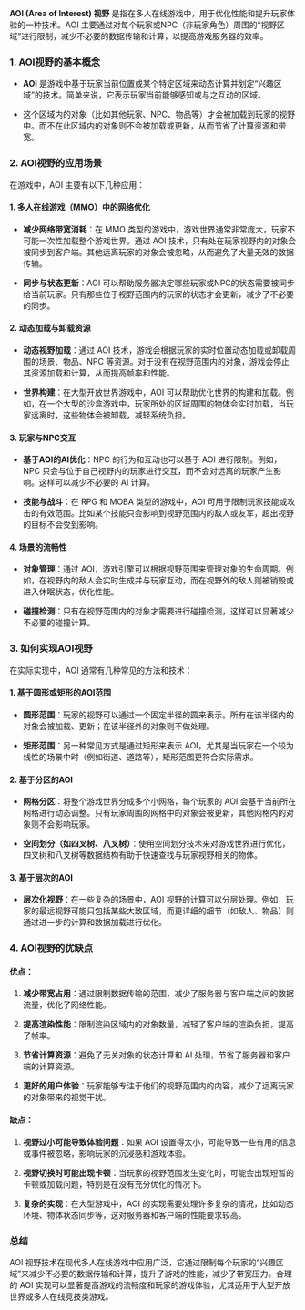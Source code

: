 **AOI (Area of Interest) 视野** 是指在多人在线游戏中，用于优化性能和提升玩家体验的一种技术。AOI 主要通过对每个玩家或NPC（非玩家角色）周围的“视野区域”进行限制，减少不必要的数据传输和计算，以提高游戏服务器的效率。

### 1. **AOI视野的基本概念**

- **AOI** 是游戏中基于玩家当前位置或某个特定区域来动态计算并划定“兴趣区域”的技术。简单来说，它表示玩家当前能够感知或与之互动的区域。
    
- 这个区域内的对象（比如其他玩家、NPC、物品等）才会被加载到玩家的视野中。而不在此区域内的对象则不会被加载或更新，从而节省了计算资源和带宽。
    

### 2. **AOI视野的应用场景**

在游戏中，AOI 主要有以下几种应用：

#### 1. **多人在线游戏（MMO）中的网络优化**

- **减少网络带宽消耗**：在 MMO 类型的游戏中，游戏世界通常非常庞大，玩家不可能一次性加载整个游戏世界。通过 AOI 技术，只有处在玩家视野内的对象会被同步到客户端。其他远离玩家的对象会被忽略，从而避免了大量无效的数据传输。
    
- **同步与状态更新**：AOI 可以帮助服务器决定哪些玩家或NPC的状态需要被同步给当前玩家。只有那些位于视野范围内的玩家的状态才会更新，减少了不必要的同步。
    

#### 2. **动态加载与卸载资源**

- **动态视野加载**：通过 AOI 技术，游戏会根据玩家的实时位置动态加载或卸载周围的场景、物品、NPC 等资源。对于没有在视野范围内的对象，游戏会停止其资源加载和计算，从而提高帧率和性能。
    
- **世界构建**：在大型开放世界游戏中，AOI 可以帮助优化世界的构建和加载。例如，在一个大型的沙盒游戏中，玩家所处的区域周围的物体会实时加载，当玩家远离时，这些物体会被卸载，减轻系统负担。
    

#### 3. **玩家与NPC交互**

- **基于AOI的AI优化**：NPC 的行为和互动也可以基于 AOI 进行限制。例如，NPC 只会与位于自己视野内的玩家进行交互，而不会对远离的玩家产生影响。这样可以减少不必要的 AI 计算。
    
- **技能与战斗**：在 RPG 和 MOBA 类型的游戏中，AOI 可用于限制玩家技能或攻击的有效范围。比如某个技能只会影响到视野范围内的敌人或友军，超出视野的目标不会受到影响。
    

#### 4. **场景的流畅性**

- **对象管理**：通过 AOI，游戏引擎可以根据视野范围来管理对象的生命周期。例如，在视野内的敌人会实时生成并与玩家互动，而在视野外的敌人则被销毁或进入休眠状态，优化性能。
    
- **碰撞检测**：只有在视野范围内的对象才需要进行碰撞检测，这样可以显著减少不必要的碰撞计算。
    

### 3. **如何实现AOI视野**

在实际实现中，AOI 通常有几种常见的方法和技术：

#### 1. **基于圆形或矩形的AOI范围**

- **圆形范围**：玩家的视野可以通过一个固定半径的圆来表示。所有在该半径内的对象会被加载、更新；在该半径外的对象则不做处理。
    
- **矩形范围**：另一种常见方式是通过矩形来表示 AOI，尤其是当玩家在一个较为线性的场景中时（例如街道、道路等），矩形范围更符合实际需求。
    

#### 2. **基于分区的AOI**

- **网格分区**：将整个游戏世界分成多个小网格，每个玩家的 AOI 会基于当前所在网格进行动态调整。只有玩家周围的网格中的对象会被更新，其他网格内的对象则不会影响玩家。
    
- **空间划分（如四叉树、八叉树）**：使用空间划分技术来对游戏世界进行优化，四叉树和八叉树等数据结构有助于快速查找与玩家视野相关的物体。
    

#### 3. **基于层次的AOI**

- **层次化视野**：在一些复杂的场景中，AOI 视野的计算可以分层处理。例如，玩家的最远视野可能只包括某些大致区域，而更详细的细节（如敌人、物品）则通过进一步的计算和数据加载进行优化。
    

### 4. **AOI视野的优缺点**

#### 优点：

1. **减少带宽占用**：通过限制数据传输的范围，减少了服务器与客户端之间的数据流量，优化了网络性能。
    
2. **提高渲染性能**：限制渲染区域内的对象数量，减轻了客户端的渲染负担，提高了帧率。
    
3. **节省计算资源**：避免了无关对象的状态计算和 AI 处理，节省了服务器和客户端的计算资源。
    
4. **更好的用户体验**：玩家能够专注于他们的视野范围内的内容，减少了远离玩家的对象带来的视觉干扰。
    

#### 缺点：

1. **视野过小可能导致体验问题**：如果 AOI 设置得太小，可能导致一些有用的信息或事件被忽略，影响玩家的沉浸感和游戏体验。
    
2. **视野切换时可能出现卡顿**：当玩家的视野范围发生变化时，可能会出现短暂的卡顿或加载问题，特别是在没有充分优化的情况下。
    
3. **复杂的实现**：在大型游戏中，AOI 的实现需要处理许多复杂的情况，比如动态环境、物体状态同步等，这对服务器和客户端的性能要求较高。
    

### 总结

AOI 视野技术在现代多人在线游戏中应用广泛，它通过限制每个玩家的“兴趣区域”来减少不必要的数据传输和计算，提升了游戏的性能，减少了带宽压力。合理的 AOI 实现可以显著提高游戏的流畅度和玩家的游戏体验，尤其适用于大型开放世界或多人在线竞技类游戏。
